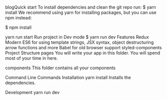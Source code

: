 blogQuick start
To install dependencies and clean the git repo run: $ yarn install We recommend using yarn for installing packages, but you can use npm instead:

$ npm install

yarn run start
Run project in Dev mode
$ yarn run dev
Features
Redux
Modern ES6 for using template strings, JSX syntax, object destructuring arrow functions and more
Babel for old browser support
styled-components
Project Structure
pages
You will write your app in this folder. You will spend most of your time in here.

components
This folder contains all your components


Command Line Commands
Installation
yarn install
Installs the dependencies.

Development
yarn run dev
